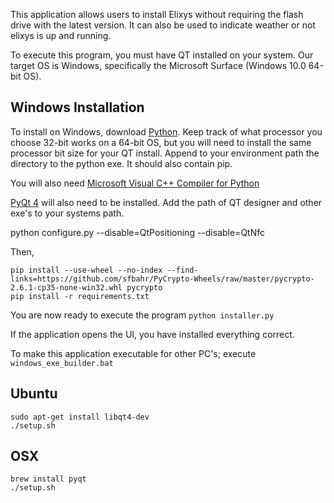 This application allows users to install Elixys without requiring the flash drive with the latest version.
It can also be used to indicate weather or not elixys is up and running.

To execute this program, you must have QT installed on your system.  Our target OS is Windows, specifically the Microsoft Surface (Windows 10.0 64-bit OS).

## Windows Installation
To install on Windows, download [Python](https://www.python.org/downloads/release/python-279/).  Keep track of what processor you choose 32-bit works on a 64-bit OS, but you will need to install the same processor bit size for your QT install.
Append to your environment path the directory to the python exe.  It should also contain pip.

You will also need [Microsoft Visual C++ Compiler for Python](https://www.microsoft.com/en-us/download/details.aspx?id=44266)

[PyQt 4](https://www.riverbankcomputing.com/software/pyqt/download) will also need to be installed.  Add the path of QT designer and other exe's to your systems path.

python configure.py --disable=QtPositioning --disable=QtNfc

Then,
```
pip install --use-wheel --no-index --find-links=https://github.com/sfbahr/PyCrypto-Wheels/raw/master/pycrypto-2.6.1-cp35-none-win32.whl pycrypto
pip install -r requirements.txt
```

You are now ready to execute the program
`python installer.py`

If the application opens the UI, you have installed everything correct.

To make this application executable for other PC's; execute
`windows_exe_builder.bat`


## Ubuntu
```
sudo apt-get install libqt4-dev
./setup.sh
```

## OSX
```
brew install pyqt
./setup.sh
```
